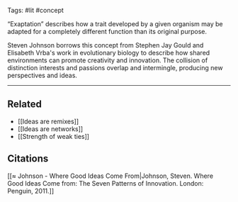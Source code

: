 Tags: #lit #concept

“Exaptation” describes how a trait developed by a given organism may be adapted for a completely different function than its original purpose. 

Steven Johnson borrows this concept from Stephen Jay Gould and Elisabeth Vrba's work in evolutionary biology to describe how shared environments can promote creativity and innovation. The collision of distinction interests and passions overlap and intermingle, producing new perspectives and ideas. 

---
## Related
- [[Ideas are remixes]]
- [[Ideas are networks]]
- [[Strength of weak ties]]

## Citations
[[≈ Johnson - Where Good Ideas Come From|Johnson, Steven. Where Good Ideas Come from: The Seven Patterns of Innovation. London: Penguin, 2011.]]